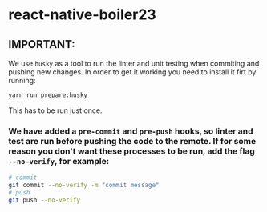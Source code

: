 # react-native-boiler23

## IMPORTANT:

We use `husky` as a tool to run the linter and unit testing when commiting and pushing new changes. In order to get it working you need to install it firt by running:
```bash
yarn run prepare:husky
```

This has to be run just once.

### We have added a `pre-commit` and `pre-push` hooks, so linter and test are run before pushing the code to the remote. If for some reason you don't want these processes to be run, add the flag ` --no-verify`, for example:

```bash
# commit
git commit --no-verify -m "commit message"
# push
git push --no-verify
```

